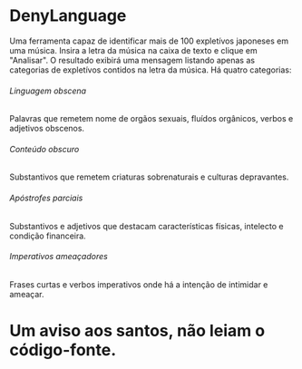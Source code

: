 # DenyLanguage
Uma ferramenta capaz de identificar mais de 100 expletívos japoneses em uma música.
Insira a letra da música na caixa de texto e clique em "Analisar".
O resultado exibirá uma mensagem listando apenas as categorias de expletívos contidos na letra da música.
Há quatro categorias:
###### Linguagem obscena
Palavras que remetem nome de orgãos sexuais, fluídos orgânicos, verbos e adjetivos obscenos.
###### Conteúdo obscuro
Substantivos que remetem criaturas sobrenaturais e culturas depravantes.
###### Apóstrofes parciais
Substantivos e adjetivos que destacam características físicas, intelecto e condição financeira.
###### Imperativos ameaçadores
Frases curtas e verbos imperativos onde há a intenção de intimidar e ameaçar.
# Um aviso aos santos, não leiam o código-fonte.
